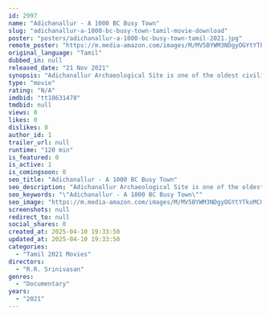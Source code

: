 ```yaml
---
id: 2997
name: "Adichanallur - A 1000 BC Busy Town"
slug: "adichanallur-a-1000-bc-busy-town-tamil-movie-download"
poster: "posters/adichanallur-a-1000-bc-busy-town-tamil-2021.jpg"
remote_poster: "https://m.media-amazon.com/images/M/MV5BYWM3NDgyOGYtYTkxMC00N2NiLTljZDMtNTY2NDM3OGU3ZTlmXkEyXkFqcGdeQXVyNDQ5NTM1Mjk@._V1_SX300.jpg"
original_language: "Tamil"
dubbed_in: null
released_date: "21 Nov 2021"
synopsis: "Adichanallur Archaeological Site is one of the oldest civilized sites in Tamil Nadu. Adichanallur is located in Thoothukudi district on the banks of the river Thamiraparani which flows in the Thiruvaikundam circle. This Documentary e"
type: "movie"
rating: "N/A"
imdbid: "tt18631478"
tmdbid: null
views: 0
likes: 0
dislikes: 0
author_id: 1
trailer_url: null
runtime: "120 min"
is_featured: 0
is_active: 1
is_comingsoon: 0
seo_title: "Adichanallur - A 1000 BC Busy Town"
seo_description: "Adichanallur Archaeological Site is one of the oldest civilized sites in Tamil Nadu. Adichanallur is located in Thoothukudi district on the banks of the river Thamiraparani which flows in the Thiruvaikundam circle. This Documentary e"
seo_keywords: "\"Adichanallur - A 1000 BC Busy Town\""
seo_image: "https://m.media-amazon.com/images/M/MV5BYWM3NDgyOGYtYTkxMC00N2NiLTljZDMtNTY2NDM3OGU3ZTlmXkEyXkFqcGdeQXVyNDQ5NTM1Mjk@._V1_SX300.jpg"
screenshots: null
redirect_to: null
social_shares: 0
created_at: 2025-04-10 19:33:50
updated_at: 2025-04-10 19:33:50
categories:
  - "Tamil 2021 Movies"
directors:
  - "R.R. Srinivasan"
genres:
  - "Documentary"
years:
  - "2021"
---
```

